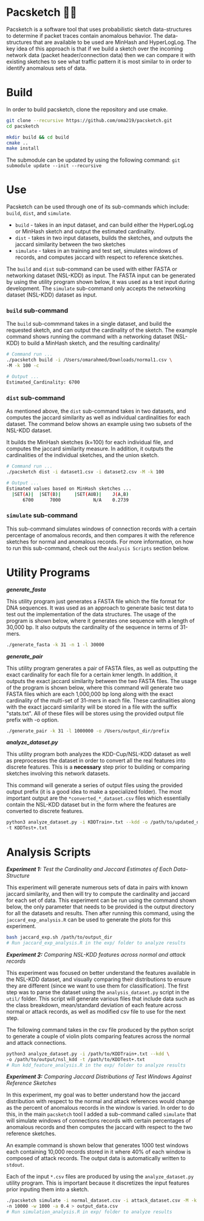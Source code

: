 # Pacsketch :running_man:

Pacsketch is a software tool that uses probabilistic sketch data-structures to determine if packet traces contain anomalous behavior. The data-structures that are available to be used are MinHash and HyperLogLog. The key idea of this approach is that if we build a sketch over the incoming network data (packet header/connection data) then we can compare it with existing sketches to see what traffic pattern it is most similar to in order to identify anomalous sets of data.

# Build
In order to build pacsketch, clone the repository and use cmake.

```sh
git clone --recursive https://github.com/oma219/pacsketch.git
cd pacsketch 

mkdir build && cd build
cmake ..
make install
```
The submodule can be updated by using the following command: `git submodule update --init --recursive`

# Use

Pacsketch can be used through one of its sub-commands which include: `build`, `dist`, and `simulate`.

* `build` - takes in an input dataset, and can build either the HyperLogLog or MinHash sketch and output the estimated cardinality.
* `dist` - takes in two input datasets, builds the sketches, and outputs the jaccard similarity between the two sketches
* `simulate` - takes in an training and test set, simulates windows of records, and computes jaccard with respect to reference sketches. 

The `build` and `dist` sub-command can be used with either FASTA or networking dataset (NSL-KDD) as input. The FASTA input can be generated by using the utility program shown below, it was used as a test input during development. The `simulate` sub-command only accepts the networking dataset (NSL-KDD) dataset as input.

### `build` sub-command

The `build` sub-commmand takes in a single dataset, and build the requested sketch, and can output the cardinality of the sketch. The example command shows running the command with a networking dataset (NSL-KDD) to build a MinHash sketch, and the resulting cardinality/

```sh
# Command run ...
./pacsketch build -i /Users/omarahmed/Downloads/normal1.csv \
-M -k 100 -c 

# Output ...
Estimated_Cardinality: 6700
```
### `dist` sub-command

As mentioned above, the `dist` sub-command takes in two datasets, and computes the jaccard similarity as well as individual cardinalities for each dataset. The command below shows an example using two subsets of the NSL-KDD dataset.

It builds the MinHash sketches (k=100) for each individual file, and computes the jaccard similarity measure. In addition, it outputs the cardinalities of the individual sketches, and the union sketch.

```sh
# Command run ...
./pacsketch dist -i dataset1.csv -i dataset2.csv -M -k 100 

# Output ...
Estimated values based on MinHash sketches ...
  |SET(A)|  |SET(B)|     |SET(AUB)|    J(A,B)
      6700      7000            N/A    0.2739
```

### `simulate` sub-command

This sub-command simulates windows of connection records with a certain percentage of anomalous records, and then compares it with the reference sketches for normal and anomalous records. For more information, on how to run this sub-command, check out the `Analysis Scripts` section below.


# Utility Programs

***generate_fasta***

This utility program just generates a FASTA file which the file format for DNA sequences. It was used as an approach to generate basic test data to test out the implementation of the data structures. The usage of the program is shown below, where it generates one sequence with a length of 30,000 bp. It also outputs the cardinality of the sequence in terms of 31-mers.

```sh
./generate_fasta -k 31 -n 1 -l 30000
```

***generate_pair***

This utility program generates a pair of FASTA files, as well as outputting the exact cardinality for each file for a certain kmer length. In addition, it outputs the exact jaccard similarity between the two FASTA files. The usage of the program is shown below, where this command will generate two FASTA files which are each 1,000,000 bp long along with the exact cardinality of the multi-set of 31-mers in each file. These cardinalities along with the exact jaccard similarity will be stored in a file with the suffix "stats.txt". All of these files will be stores using the provided output file prefix with -o option.

```sh
./generate_pair -k 31 -l 1000000 -o /Users/output_dir/prefix
```

***analyze_dataset.py***

This utility program both analyzes the KDD-Cup/NSL-KDD dataset as well as preprocesses the dataset in order to convert all the real features into discrete features. This is a **necessary** step prior to building or comparing sketches involving this network datasets.

This command will generate a series of output files using the provided output prefix (it is a good idea to make a specialized folder). The most important output are the `*converted_*_dataset.csv` files which essentially contain the NSL-KDD dataset but in the form where the features are converted to discrete features.

```sh
python3 analyze_dataset.py -i KDDTrain+.txt --kdd -o /path/to/updated_dataset/nsl_kdd \
-t KDDTest+.txt
```

# Analysis Scripts

***Experiment 1:** Test the Cardinality and Jaccard Estimates of Each Data-Structure*

This experiment will generate numerous sets of data in pairs with known jaccard similarity, and then will try to compute the cardinality and jaccard for each set of data. This experiment can be run using the command shown below, the only parameter that needs to be provided is the output directory for all the datasets and results. Then after running this command, using the `jaccard_exp_analysis.R` can be used to generate the plots for this experiment.

```sh
bash jaccard_exp.sh /path/to/output_dir
# Run jaccard_exp_analysis.R in the exp/ folder to analyze results
```

***Experiment 2:** Comparing NSL-KDD features across normal and attack records*

This experiment was focused on better understand the features available in the NSL-KDD dataset, and visually comparing their distributions to ensure they are different (since we want to use them for classification). The first step was to parse the dataset using the `analysis_dataset.py` script in the `util/` folder. This script will generate various files that include data such as the class breakdown, mean/standard deviation of each feature across normal or attack records, as well as modified csv file to use for the next step. 

The following command takes in the csv file produced by the python script to generate a couple of violin plots comparing features across the normal and attack connections.

```sh
python3 analyze_dataset.py -i /path/to/KDDTrain+.txt --kdd \
-o /path/to/output/nsl_kdd -t /path/to/KDDTest+.txt
# Run kdd_feature_analysis.R in the exp/ folder to analyze results
```

***Experiment 3:** Comparing Jaccard Distributions of Test Windows Against Reference Sketches*

In this experiment, my goal was to better understand how the jaccard distribution with respect to the normal and attack references would change as the percent of anomalous records in the window is varied. In order to do this, in the main `pacsketch` tool I added a sub-command called `simulate` that will simulate windows of connections records with certain percentages of anomalous records and then computes the jaccard with respect to the two reference sketches. 

An example command is shown below that generates 1000 test windows each containing 10,000 records stored in it where 40% of each window is composed of attack records. The output data is automatically written to `stdout`.

Each of the input `*.csv` files are produced by using the `analyze_dataset.py` utility program. This is important because it discretizes the input features prior inputing them into a sketch.

```sh
./pacsketch simulate -i normal_dataset.csv -i attack_dataset.csv -M -k 100 \
-n 10000 -w 1000 -a 0.4 > output_data.csv
# Run simulation_analysis.R in exp/ folder to analyze results
```